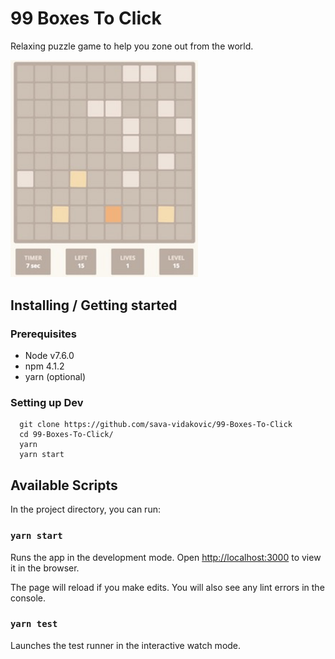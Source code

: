 
# 99 Boxes To Click
Relaxing puzzle game to help you zone out from the world.

<img src="https://raw.githubusercontent.com/sava-vidakovic/99-Boxes-To-Click/master/screenshot.jpg" width="300">

## Installing / Getting started

### Prerequisites
  - Node v7.6.0
  - npm 4.1.2
  - yarn (optional)

### Setting up Dev

```shell
  git clone https://github.com/sava-vidakovic/99-Boxes-To-Click
  cd 99-Boxes-To-Click/
  yarn
  yarn start
```

## Available Scripts

In the project directory, you can run:

### `yarn start`

Runs the app in the development mode.
Open [http://localhost:3000](http://localhost:3000) to view it in the browser.

The page will reload if you make edits.
You will also see any lint errors in the console.

### `yarn test`

Launches the test runner in the interactive watch mode.
